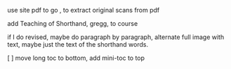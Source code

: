 use site pdf to go , to extract original scans from pdf


add Teaching of Shorthand, gregg, to course

if I do revised, maybe do paragraph by paragraph, alternate full image with text, maybe just the text of the shorthand words.

[ ] move long toc to bottom, add mini-toc to top